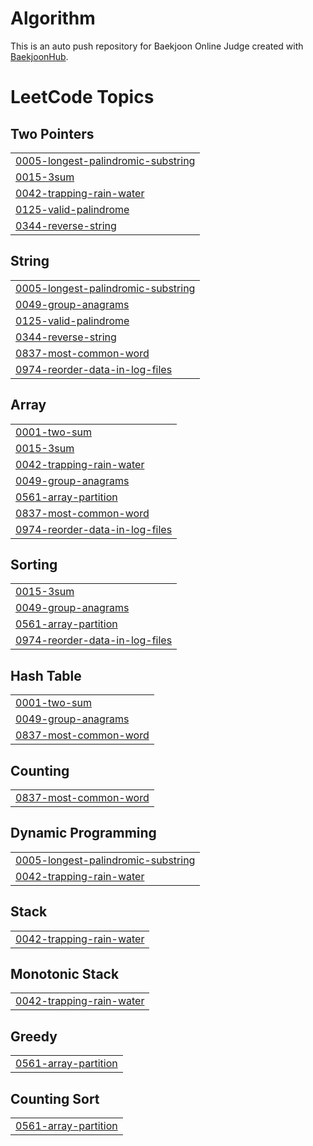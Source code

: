 # Algorithm
This is an auto push repository for Baekjoon Online Judge created with [BaekjoonHub](https://github.com/BaekjoonHub/BaekjoonHub).

<!---LeetCode Topics Start-->
# LeetCode Topics
## Two Pointers
|  |
| ------- |
| [0005-longest-palindromic-substring](https://github.com/yuunseo/Algorithm/tree/master/0005-longest-palindromic-substring) |
| [0015-3sum](https://github.com/yuunseo/Algorithm/tree/master/0015-3sum) |
| [0042-trapping-rain-water](https://github.com/yuunseo/Algorithm/tree/master/0042-trapping-rain-water) |
| [0125-valid-palindrome](https://github.com/yuunseo/Algorithm/tree/master/0125-valid-palindrome) |
| [0344-reverse-string](https://github.com/yuunseo/Algorithm/tree/master/0344-reverse-string) |
## String
|  |
| ------- |
| [0005-longest-palindromic-substring](https://github.com/yuunseo/Algorithm/tree/master/0005-longest-palindromic-substring) |
| [0049-group-anagrams](https://github.com/yuunseo/Algorithm/tree/master/0049-group-anagrams) |
| [0125-valid-palindrome](https://github.com/yuunseo/Algorithm/tree/master/0125-valid-palindrome) |
| [0344-reverse-string](https://github.com/yuunseo/Algorithm/tree/master/0344-reverse-string) |
| [0837-most-common-word](https://github.com/yuunseo/Algorithm/tree/master/0837-most-common-word) |
| [0974-reorder-data-in-log-files](https://github.com/yuunseo/Algorithm/tree/master/0974-reorder-data-in-log-files) |
## Array
|  |
| ------- |
| [0001-two-sum](https://github.com/yuunseo/Algorithm/tree/master/0001-two-sum) |
| [0015-3sum](https://github.com/yuunseo/Algorithm/tree/master/0015-3sum) |
| [0042-trapping-rain-water](https://github.com/yuunseo/Algorithm/tree/master/0042-trapping-rain-water) |
| [0049-group-anagrams](https://github.com/yuunseo/Algorithm/tree/master/0049-group-anagrams) |
| [0561-array-partition](https://github.com/yuunseo/Algorithm/tree/master/0561-array-partition) |
| [0837-most-common-word](https://github.com/yuunseo/Algorithm/tree/master/0837-most-common-word) |
| [0974-reorder-data-in-log-files](https://github.com/yuunseo/Algorithm/tree/master/0974-reorder-data-in-log-files) |
## Sorting
|  |
| ------- |
| [0015-3sum](https://github.com/yuunseo/Algorithm/tree/master/0015-3sum) |
| [0049-group-anagrams](https://github.com/yuunseo/Algorithm/tree/master/0049-group-anagrams) |
| [0561-array-partition](https://github.com/yuunseo/Algorithm/tree/master/0561-array-partition) |
| [0974-reorder-data-in-log-files](https://github.com/yuunseo/Algorithm/tree/master/0974-reorder-data-in-log-files) |
## Hash Table
|  |
| ------- |
| [0001-two-sum](https://github.com/yuunseo/Algorithm/tree/master/0001-two-sum) |
| [0049-group-anagrams](https://github.com/yuunseo/Algorithm/tree/master/0049-group-anagrams) |
| [0837-most-common-word](https://github.com/yuunseo/Algorithm/tree/master/0837-most-common-word) |
## Counting
|  |
| ------- |
| [0837-most-common-word](https://github.com/yuunseo/Algorithm/tree/master/0837-most-common-word) |
## Dynamic Programming
|  |
| ------- |
| [0005-longest-palindromic-substring](https://github.com/yuunseo/Algorithm/tree/master/0005-longest-palindromic-substring) |
| [0042-trapping-rain-water](https://github.com/yuunseo/Algorithm/tree/master/0042-trapping-rain-water) |
## Stack
|  |
| ------- |
| [0042-trapping-rain-water](https://github.com/yuunseo/Algorithm/tree/master/0042-trapping-rain-water) |
## Monotonic Stack
|  |
| ------- |
| [0042-trapping-rain-water](https://github.com/yuunseo/Algorithm/tree/master/0042-trapping-rain-water) |
## Greedy
|  |
| ------- |
| [0561-array-partition](https://github.com/yuunseo/Algorithm/tree/master/0561-array-partition) |
## Counting Sort
|  |
| ------- |
| [0561-array-partition](https://github.com/yuunseo/Algorithm/tree/master/0561-array-partition) |
<!---LeetCode Topics End-->